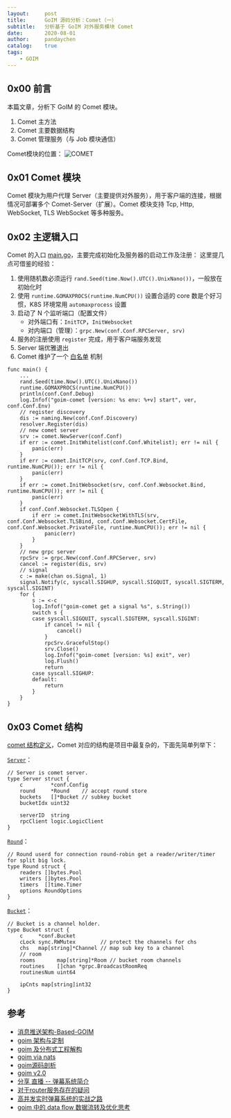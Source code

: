 ```yaml
---
layout:     post
title:      GoIM 源码分析：Comet（一）
subtitle:   分析基于 GoIM 对外服务模块 Comet
date:       2020-08-01
author:     pandaychen
catalog:    true
tags:
    - GOIM
---
```



##  0x00	前言
本篇文章，分析下 GoIM 的 Comet 模块。
1.	Comet 主方法
2.	Comet 主要数据结构
3.	Comet 管理服务（与 Job 模块通信）

Comet模块的位置：
![COMET](https://raw.githubusercontent.com/pandaychen/pandaychen.github.io/master/blog_img/2022/goim/goim2-arch.png)

##	0x01	Comet 模块
Comet 模块为用户代理 Server（主要提供对外服务），用于客户端的连接，根据情况可部署多个 Comet-Server（扩展）。Comet 模块支持 Tcp, Http, WebSocket, TLS WebSocket 等多种服务。

##  0x02   主逻辑入口
Comet 的入口 [main.go](https://github.com/Terry-Mao/goim/blob/master/cmd/comet/main.go)，主要完成初始化及服务器的启动工作及注册：
这里提几点可借鉴的经验：
1.  使用随机数必须运行 `rand.Seed(time.Now().UTC().UnixNano())`，一般放在初始化时
2.  使用 `runtime.GOMAXPROCS(runtime.NumCPU())` 设置合适的 core 数是个好习惯，K8S 环境常用 `automaxprocess` 设置
3.  启动了 N 个监听端口（配置文件）
    -   对外端口有：`InitTCP`，`InitWebsocket`
    -   对内端口（管理）：`grpc.New(conf.Conf.RPCServer, srv)`
4.  服务的注册使用 `register` 完成，用于客户端服务发现
5.  Server 端优雅退出
6.  Comet 维护了一个 [白名单](https://github.com/Terry-Mao/goim/blob/master/internal/comet/whitelist.go) 机制

```golang
func main() {
    ...
	rand.Seed(time.Now().UTC().UnixNano())
	runtime.GOMAXPROCS(runtime.NumCPU())
	println(conf.Conf.Debug)
	log.Infof("goim-comet [version: %s env: %+v] start", ver, conf.Conf.Env)
	// register discovery
	dis := naming.New(conf.Conf.Discovery)
	resolver.Register(dis)
	// new comet server
	srv := comet.NewServer(conf.Conf)
	if err := comet.InitWhitelist(conf.Conf.Whitelist); err != nil {
		panic(err)
	}
	if err := comet.InitTCP(srv, conf.Conf.TCP.Bind, runtime.NumCPU()); err != nil {
		panic(err)
	}
	if err := comet.InitWebsocket(srv, conf.Conf.Websocket.Bind, runtime.NumCPU()); err != nil {
		panic(err)
	}
	if conf.Conf.Websocket.TLSOpen {
		if err := comet.InitWebsocketWithTLS(srv, conf.Conf.Websocket.TLSBind, conf.Conf.Websocket.CertFile, conf.Conf.Websocket.PrivateFile, runtime.NumCPU()); err != nil {
			panic(err)
		}
	}
	// new grpc server
	rpcSrv := grpc.New(conf.Conf.RPCServer, srv)
	cancel := register(dis, srv)
	// signal
	c := make(chan os.Signal, 1)
	signal.Notify(c, syscall.SIGHUP, syscall.SIGQUIT, syscall.SIGTERM, syscall.SIGINT)
	for {
		s := <-c
		log.Infof("goim-comet get a signal %s", s.String())
		switch s {
		case syscall.SIGQUIT, syscall.SIGTERM, syscall.SIGINT:
			if cancel != nil {
				cancel()
			}
			rpcSrv.GracefulStop()
			srv.Close()
			log.Infof("goim-comet [version: %s] exit", ver)
			log.Flush()
			return
		case syscall.SIGHUP:
		default:
			return
		}
	}
}
```

##  0x03	Comet 结构
[comet 结构定义](https://github.com/Terry-Mao/goim/tree/master/internal/comet)，Comet 对应的结构是项目中最复杂的，下面先简单列举下：

[`Server`](https://github.com/Terry-Mao/goim/blob/master/internal/comet/server.go#L54)：
```golang
// Server is comet server.
type Server struct {
	c         *conf.Config
	round     *Round    // accept round store
	buckets   []*Bucket // subkey bucket
	bucketIdx uint32

	serverID  string
	rpcClient logic.LogicClient
}
```

[`Round`](https://github.com/Terry-Mao/goim/blob/master/internal/comet/round.go#L21)：
```golang
// Round userd for connection round-robin get a reader/writer/timer for split big lock.
type Round struct {
	readers []bytes.Pool
	writers []bytes.Pool
	timers  []time.Timer
	options RoundOptions
}
```

[`Bucket`](https://github.com/Terry-Mao/goim/blob/master/internal/comet/bucket.go#L12)：
```golang
// Bucket is a channel holder.
type Bucket struct {
	c     *conf.Bucket
	cLock sync.RWMutex        // protect the channels for chs
	chs   map[string]*Channel // map sub key to a channel
	// room
	rooms       map[string]*Room // bucket room channels
	routines    []chan *grpc.BroadcastRoomReq
	routinesNum uint64

	ipCnts map[string]int32
}
```


##  参考
-	[消息推送架构-Based-GOIM](https://yeqown.github.io/2020/04/02/%E6%B6%88%E6%81%AF%E6%8E%A8%E9%80%81%E6%9E%B6%E6%9E%84-based-GOIM/)
-	[goim 架构与定制](https://tsingson.github.io/tech/goim-go-01/)
-	[goim 及分布式工程解构](https://github.com/talkgo/night/issues/363)
-	[goim via nats](https://github.com/tsingson/ex-goim/releases)
-	[goim源码剖析](https://laohanlinux.github.io/2016/12/22/goim%E6%BA%90%E7%A0%81%E5%89%96%E6%9E%90/)
-	[goim v2.0](https://github.com/Terry-Mao/goim/blob/master/README_cn.md)
-	[分享 直播 -- 弹幕系统简介](https://ruby-china.org/topics/39574)
-	[对于router服务存在的疑问](https://github.com/Terry-Mao/goim/issues/33)
-	[高并发实时弹幕系统的实战之路](https://zhuanlan.zhihu.com/p/22016939)
-	[goim 中的 data flow 数据流转及优化思考](https://tsingson.github.io/tech/goim-go-04/)